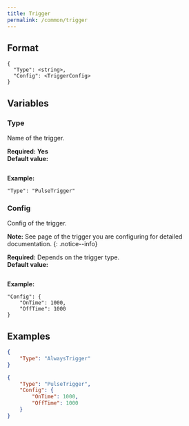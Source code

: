 ```yaml
---
title: Trigger
permalink: /common/trigger
---
```


## Format

~~~
{
  "Type": <string>,
  "Config": <TriggerConfig>
}
~~~

## Variables

### Type
<div class="variable-block" markdown="block">

Name of the trigger.

**Required:** **Yes**<br>
**Default value:**
~~~
~~~
**Example:**
~~~
"Type": "PulseTrigger"
~~~

</div>

### Config
<div class="variable-block" markdown="block">

Config of the trigger.

**Note:** See page of the trigger you are configuring for detailed documentation.
{: .notice--info}

**Required:** Depends on the trigger type.<br>
**Default value:**
~~~
~~~
**Example:**
~~~
"Config": {
    "OnTime": 1000,
    "OffTime": 1000
}
~~~

</div>

## Examples
~~~ json
{
    "Type": "AlwaysTrigger"
}
~~~
~~~ json
{
    "Type": "PulseTrigger",
    "Config": {
        "OnTime": 1000,
        "OffTime": 1000
    }
}
~~~